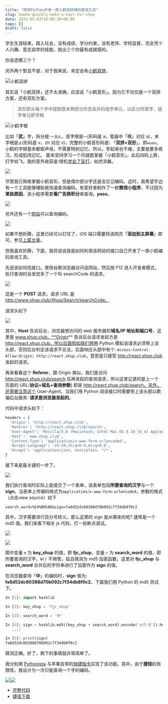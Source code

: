 ```yaml
---
title: "使用Python开发一款小鹤双拼编码查询工具"
slug: howto-quickly-make-a-tool-for-xhup
date: 2021-05-03T18:08:30+08:00
tags: []
draft: false
---
```


学生生涯结束，踏入社会，没有成绩、学分约束，没有老师、学校监督，完全凭个人兴趣、意志自学的技能，挑出三个你最有成就感的。

你会选哪三个？

另外两个暂且不提，对于我来说，肯定会有[小鹤双拼](https://www.flypy.com)。

![小鹤双拼](https://www.flypy.com/images/hejp.png)

其实说「小鹤双拼」还不太准确，应该说「小鹤音形」。因为它不仅仅是一个双拼方案，还有双形方案。
>  双形即从每个字中提取首末两部分形态各异的组字单元，以区分同音字，组字单元即字根

![小鹤字根](https://www.flypy.com/images/hebu.png)

比如「**武**」字，拆分是:`一戈止`，首字根是`一`(形码是 a，笔画中「横」对应 a)，末字根是`止`(形码是 v，zh 对应 v)，完整的小鹤音形码是: 「**双拼+双形**」，即`wuav`。小鹤的字根基本都取声母，不需要特别记忆。所以，学起来也不难，主要是要多练习，形成肌肉记忆。
基本坚持学习一个月就能掌握「小鹤音形」，此后四码上屏，打字如飞。我的意外收获是:借机[学会了盲打](https://xwlearn.com/how-do-i-master-touch-type-in-two-hours/)，如虎添翼。

![](https://tva1.sinaimg.cn/large/007S8ZIlgy1gefk8r67w2g30fe06045x.gif)

尽管我已熟练掌握小鹤音形，但是偶尔部分字还是会忘记编码。这时，我希望手边有一个工具能够辅助我快速查询编码。有爱好者制作了一款**微信小程序**，不过因为**某些原因**，该小程序需要**看广告换积分**来查询。**pass**。

![](https://tva1.sinaimg.cn/large/007S8ZIlgy1gefmprjvc3j30ku112gm5.jpg)

另外还有一个[网站](http://react.xhup.club/search)可以查询编码。

![](https://tva1.sinaimg.cn/large/007S8ZIlgy1gefmvn90ggj30ie0hjaaa.jpg)

如果不想折腾，这里已经可以打住了，iOS 端只需要将该网页「**添加到主屏幕**」即可，参见[上篇文章](https://xwlearn.com/howto-graciously-bb-in-ios/)。

但我喜欢折腾，下面，我将说说我是如何利用该网站的接口自己开发了一款小鹤编码查询工具。

先说说如何找接口。使用谷歌浏览器访问该网站，然后按 F12 进入开发者模式，执行查询时会发现多了一个叫 searchCode 的请求。

![](https://tva1.sinaimg.cn/large/007S8ZIlgy1gefni8sbkkj318b0m677i.jpg)

这是一个 **POST** 请求，请求 URL 是 http://www.xhup.club/Xhup/Search/searchCode。

请求头如下

![](https://tva1.sinaimg.cn/large/007S8ZIlgy1gefo28zl6qj30l007qwev.jpg)

其中，**Host** 告诉后台，浏览器想访问的 web 服务器的**域名/IP 地址和端口号**，这里是 www.xhup.club。**Origin** 告诉后台请求发起方是 http://react.xhup.club，所以后面假如我们想用 Python 模拟该请求必须带上该头部，否则后台判定该请求不合法，后面响应头部中有个: `Access-Control-Allow-Origin: http://react.xhup.club`，意思是只接受 http://react.xhup.club 发起的请求。

再来看看这个 **Referer**，跟 Origin 类似，我们是访问 http://react.xhup.club/search 后再发起的查询请求，所以这里记录的是上一个页面的 URL(**协议+域名+查询参数**) 即是 http://react.xhup.club/search。另外，还需要注意这个 User-Agent，当我们用 Python 调该接口时需要带上该头部以欺骗后台服务: **请求是浏览器发起的**。

代码中请求头如下：
```python
headers = {
  'Origin': 'http://react.xhup.club',
  'Referer': 'http://react.xhup.club/search',
  'User-Agent': 'Mozilla/5.0 (Macintosh; Intel Mac OS X 10_15_4) AppleWebKit/537.36 (KHTML, like Gecko) Chrome/81.0.4044.122 Safari/537.36',
  'Host': 'www.xhup.club',
  'Content-Type': 'application/x-www-form-urlencoded',
  'Accept-Language': 'zh-CN,zh;q=0.9,en;q=0.8',
  'Accept': 'application/json, text/plain, */*',
}
```

接下来是最关键的一步了。

![](https://tva1.sinaimg.cn/large/007S8ZIlgy1gefomth3qcj30kx06ht8z.jpg)

我们执行查询时实际上是提交了一个表单，该表单包括**所要查询的汉字**与一个 **sign**。当表单上传编码格式为`application/x-www-form-urlencoded`，参数的格式（点击view source）如下

```
search_word=%E4%B8%AD&sign=fa8d52dc60388d70b092c7f34db8f0c2
```

其中，汉字需要进行百分号转义。那么这里的 sign 是从哪来的呢? 通常是一个 md5 值。我们来看下相关 js 代码，打一些断点调试。

![](https://tva1.sinaimg.cn/large/007S8ZIlgy1gefp7nk4q1j30hz057t8v.jpg)

![](https://tva1.sinaimg.cn/large/007S8ZIlgy1gefpfpmovej30ej08674i.jpg)

图中变量 `e` 为 **key_xhup** 的值，即 **fjc_xhup**，变量 `r` 为 **search_word** 的值，即所要查询的汉字，`W()` 不用管，姑且猜测为 md5 加密函数，这里对 **fjc_xhup** 与 **search_word** 合并后的字符串进行了加密作为 **sign** 的值。

在浏览器查询「**中**」的编码时，**sign** 值为: **fa8d52dc60388d70b092c7f34db8f0c2**。下面我们用 Python 的 md5 测试下。

```python
In [1]: import hashlib

In [2]: key_xhup = 'fjc_xhup'

In [3]: search_word = '中'

In [4]: sign = hashlib.md5((key_xhup + search_word).encode('utf-8')).hexdigest()
   ...:

In [5]: print(sign)
fa8d52dc60388d70b092c7f34db8f0c2
```
猜测正确。好了，剩下的事情就非常简单了。

我分别用 [Pythonista](http://omz-software.com/pythonista/) 与苹果自带的[快捷指令](https://support.apple.com/zh-cn/guide/shortcuts/apdf22b0444c/2.2/ios/12.0)实现了该功能。其中，由于**捷径**的局限性，我设计为一次只能查询一个字的编码。

<photos>![](https://tva1.sinaimg.cn/large/007S8ZIlgy1gefqadrulng30ku112nhs.gif)![](https://tva1.sinaimg.cn/large/007S8ZIlgy1gefqd474l8g30ku112kbp.gif)</photos>

- [完整代码](https://github.com/imxw/xhup/blob/master/xhup.py)
- [捷径下载](https://www.icloud.com/shortcuts/c3610835668145b5aa3436fc5c608dec)


